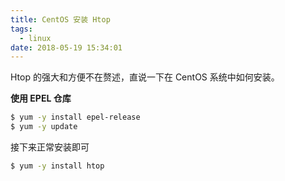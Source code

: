 ```yaml
---
title: CentOS 安装 Htop
tags:
  - linux
date: 2018-05-19 15:34:01
---
```



Htop 的强大和方便不在赘述，直说一下在 CentOS 系统中如何安装。
<!-- more -->

**使用 EPEL 仓库**

```bash
$ yum -y install epel-release
$ yum -y update
```

接下来正常安装即可

```bash
$ yum -y install htop
```

